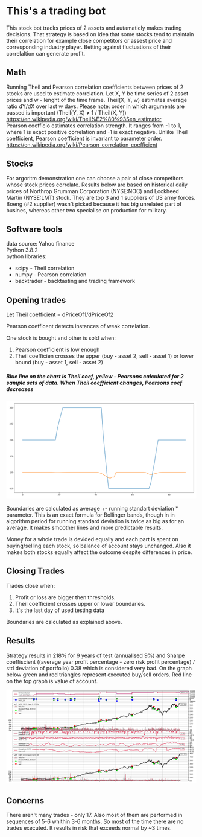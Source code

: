 # This's a trading bot
This stock bot tracks prices of 2 assets and autamaticly makes trading decisions.
That strategy is based on idea that some stocks tend to maintain their correlation for example close competitors or assest price and corresponding industry player. Betting against fluctuations of their correlaltion can generate profit.

## Math
Running Theil and Pearson correlation coefficients between prices of 2 stocks are used to estimate correlation. Let X, Y be time series of 2 asset prices and w - lenght of the time frame. Theil(X, Y, w) estimates average ratio dY/dX over last w days. Please note: order in which arguments are passed is important (Theil(Y, X) ≠ 1 / Theil(X, Y)) https://en.wikipedia.org/wiki/Theil%E2%80%93Sen_estimator \
Pearson coefficio estimates correlation strength. It ranges from -1 to 1, where 1 is exact positive correlation and -1 is exact negative. Unlike Theil coefficient, Pearson coefficient is invariant to parameter order. https://en.wikipedia.org/wiki/Pearson_correlation_coefficient

## Stocks
For argoritm demonstration one can choose a pair of close competitors whose stock prices correlate. Results below are based on historical daily prices of Northrop Grumman Corporation (NYSE:NOC) and Lockheed Martin (NYSE:LMT) stock. They are top 3 and 1 suppliers of US army forces.
Boeng (#2 supplier) wasn't picked because it has big unrelated part of busines, whereas other two specialise on production for military.

## Software tools
data source: Yahoo finance\
Python 3.8.2 \
python libraries:
- scipy - Theil correlation
- numpy - Pearson correlation
- backtrader - backtasting and trading framework

## Opening trades
Let Theil coefficient = dPriceOf1/dPriceOf2

Pearson coefficent detects instances of weak correlation.

One stock is bought and other is sold when:
1. Pearson coefficient is low enough
2. Theil coefficien crosses the upper (buy - asset 2, sell - asset 1) or lower bound (buy - asset 1, sell - asset 2)

##### Blue line on the chart is Theil coef, yellow - Pearsons calculated for 2 sample sets of data. When Theil coefficient changes, Pearsons coef decreases
![](chart_ex_corr.png)

Boundaries are calculated as average +- running standart deviation * parameter. This is an exact formula for Bollinger bands, though in in algorithm period for running standard deviation is twice as big as for an average. It makes smoother lines and more predictable results.

Money for a whole trade is devided equally and each part is spent on buying/selling each stock, so balance of account stays unchanged.
Also it makes both stocks equally affect the outcome despite differences in price.
 


## Closing Trades

Trades close when:
1. Profit or loss are bigger then thresholds.
2. Theil coefficient crosses upper or lower boundaries.
3. It's the last day of used testing data

Boundaries are calculated as explained above.

## Results

Strategy results in 218% for 9 years of test (annualised 9%) and Sharpe coeffiscient ((average year profit percentage - zero risk profit percentage) / std deviation of portfolio) 0.38 which is considered very bad. On the graph below green and red triangles represent executed buy/sell orders. Red line on the top graph is value of account.

![](chart_1.png)

## Concerns
There aren't many trades - only 17. Also most of them are performed in sequences of 5-6 whithin 3-6 months. So most of the time there are no trades executed. It results in risk that exceeds normal by ~3 times.








